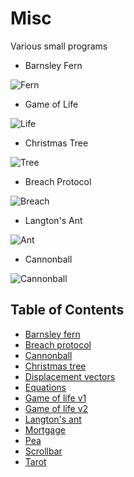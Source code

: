 # Misc

Various small programs

* Barnsley Fern

![Fern](https://i.imgur.com/xEhQxWb.png)

* Game of Life

![Life](https://i.imgur.com/MaaN8vt.png)

* Christmas Tree

![Tree](https://i.imgur.com/TR7bGia.png)

* Breach Protocol

![Breach](https://i.imgur.com/jHigPXH.png)

* Langton's Ant

![Ant](https://i.imgur.com/qxY8m2j.png)

* Cannonball

![Cannonball](https://i.imgur.com/ZyiJEfa.png)

## Table of Contents

* [Barnsley fern](fern.rb)
* [Breach protocol](breach.tcl)
* [Cannonball](cannon.tcl)
* [Christmas tree](tree.rkt)
* [Displacement vectors](displacement.tcl)
* [Equations](root.ndf)
* [Game of life v1](game.rb)
* [Game of life v2](life.ndf)
* [Langton's ant](langton.tcl)
* [Mortgage](money.ndf)
* [Pea](pea.tcl)
* [Scrollbar](marker.tcl)
* [Tarot](tarot.exs)
